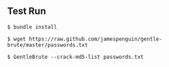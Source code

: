 Test Run
--------

```
$ bundle install

$ wget https://raw.github.com/jamespenguin/gentle-brute/master/passwords.txt

$ GentleBrute --crack-md5-list passwords.txt
```
